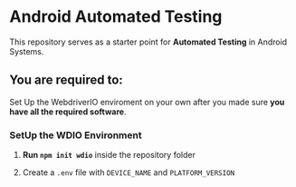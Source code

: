 # Android Automated Testing

This repository serves as a starter point for **Automated Testing** in Android Systems.

## You are required to:

Set Up the WebdriverIO enviroment on your own after you made sure **you have all the required software**.

### SetUp the WDIO Environment

1. **Run `npm init wdio`** inside the repository folder

2. Create a `.env` file with `DEVICE_NAME` and `PLATFORM_VERSION`